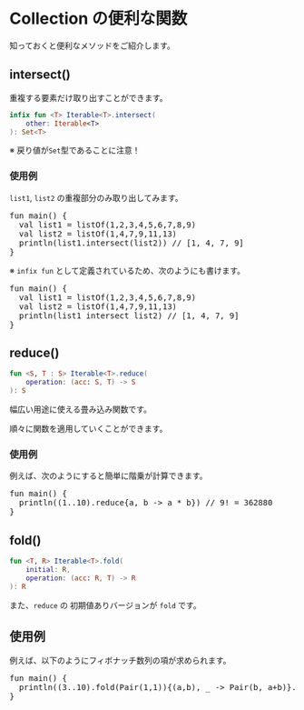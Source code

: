 # Collection の便利な関数

知っておくと便利なメソッドをご紹介します。


## intersect()

重複する要素だけ取り出すことができます。


```kotlin
infix fun <T> Iterable<T>.intersect(
    other: Iterable<T>
): Set<T>
```

※ 戻り値が`Set`型であることに注意！

### 使用例

`list1`, `list2` の重複部分のみ取り出してみます。

<pre class="kt">
fun main() {
  val list1 = listOf(1,2,3,4,5,6,7,8,9)
  val list2 = listOf(1,4,7,9,11,13)
  println(list1.intersect(list2)) // [1, 4, 7, 9]
}
</pre>

※ `infix fun` として定義されているため、次のようにも書けます。

<pre class="kt">
fun main() {
  val list1 = listOf(1,2,3,4,5,6,7,8,9)
  val list2 = listOf(1,4,7,9,11,13)
  println(list1 intersect list2) // [1, 4, 7, 9]
}
</pre>

## reduce()

```kotlin
fun <S, T : S> Iterable<T>.reduce(
    operation: (acc: S, T) -> S
): S
```

幅広い用途に使える畳み込み関数です。

順々に関数を適用していくことができます。

### 使用例

例えば、次のようにすると簡単に階乗が計算できます。
<pre class="kt">
fun main() {
  println((1..10).reduce{a, b -> a * b}) // 9! = 362880
}
</pre>



## fold()


```kotlin
fun <T, R> Iterable<T>.fold(
    initial: R,
    operation: (acc: R, T) -> R
): R
```


また、`reduce` の 初期値ありバージョンが `fold` です。


## 使用例
例えば、以下のようにフィボナッチ数列の項が求められます。

<pre class="kt">
fun main() {
  println((3..10).fold(Pair(1,1)){(a,b), _ -> Pair(b, a+b)}.second) // 55
}
</pre>
